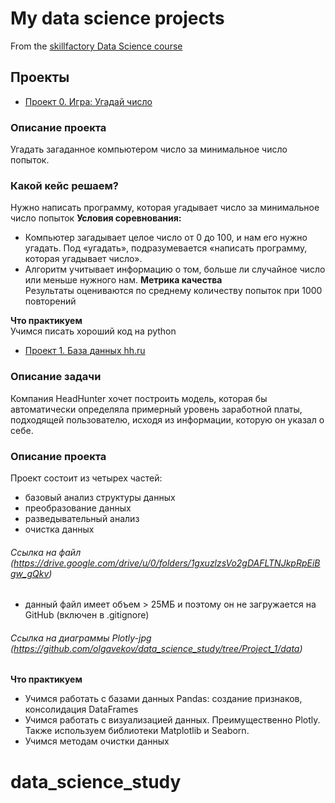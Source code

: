 
# My data science projects
From the [skillfactory Data Science course](https://skillfactory.ru/data-scientist)

## Проекты

* [Проект 0. Игра: Угадай число](https://github.com/olgavekov/data_science_study/tree/project_0)

### Описание проекта    
Угадать загаданное компьютером число за минимальное число попыток.

### Какой кейс решаем?    
Нужно написать программу, которая угадывает число за минимальное число попыток
**Условия соревнования:**  
- Компьютер загадывает целое число от 0 до 100, и нам его нужно угадать. Под «угадать», подразумевается «написать программу, которая угадывает число».
- Алгоритм учитывает информацию о том, больше ли случайное число или меньше нужного нам.
**Метрика качества**     
Результаты оцениваются по среднему количеству попыток при 1000 повторений

**Что практикуем**     
Учимся писать хороший код на python


* [Проект 1. База данных hh.ru](https://github.com/olgavekov/data_science_study/blob/Project_1/hh_project.ipynb)

### Описание задачи 
Компания HeadHunter хочет построить модель, которая бы автоматически определяла примерный уровень заработной платы, подходящей пользователю, исходя из информации, которую он указал о себе. 

### Описание проекта 
Проект состоит из четырех частей:
- базовый анализ структуры данных
- преобразование данных
- разведывательный анализ
- очистка данных

###### Ссылка на файл (https://drive.google.com/drive/u/0/folders/1gxuzlzsVo2gDAFLTNJkpRpEiBgw_gQkv)
- данный файл имеет объем > 25МБ и поэтому он не загружается на GitHub (включен в .gitignore)
###### Ссылка на диаграммы Plotly-jpg (https://github.com/olgavekov/data_science_study/tree/Project_1/data)

**Что практикуем**     
- Учимся работать с базами данных Pandas: создание признаков, консолидация DataFrames
- Учимся работать с визуализацией данных. Преимущественно Plotly. Также используем библиотеки Matplotlib и Seaborn.
- Учимся методам очистки данных



# data_science_study